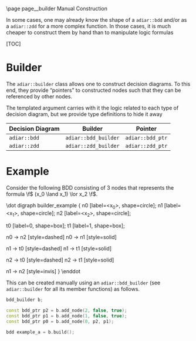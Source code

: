 \page page__builder Manual Construction

In some cases, one may already know the shape of a `adiar::bdd` and/or as a
`adiar::zdd` for a more complex function. In those cases, it is much cheaper to
construct them by hand than to manipulate logic formulas

[TOC]

Builder
========================

The `adiar::builder` class allows one to construct decision diagrams. To this
end, they provide “pointers” to constructed nodes such that they can be
referenced by other nodes.

The templated argument carries with it the logic related to each type of
decision diagram, but we provide type definitions to hide it away

| Decision Diagram | Builder              | Pointer          |
|------------------|----------------------|------------------|
| `adiar::bdd`     | `adiar::bdd_builder` | `adiar::bdd_ptr` |
| `adiar::zdd`     | `adiar::zdd_builder` | `adiar::zdd_ptr` |

Example
========================

Consider the following BDD consisting of 3 nodes that represents the formula
\f$ (x_0 \land x_1) \lor x_2 \f$.

\dot
digraph builder_example {
  n0 [label=<x<sub>0</sub>>, shape=circle];
  n1 [label=<x<sub>1</sub>>, shape=circle];
  n2 [label=<x<sub>2</sub>>, shape=circle];

  t0 [label=0, shape=box];
  t1 [label=1, shape=box];

  n0 -> n2 [style=dashed]
  n0 -> n1 [style=solid]

  n1 -> t0 [style=dashed]
  n1 -> t1 [style=solid]

  n2 -> t0 [style=dashed]
  n2 -> t1 [style=solid]

  n1 -> n2 [style=invis]
}
\enddot

This can be created manually using an `adiar::bdd_builder` (see `adiar::builder`
for all its member functions) as follows.

```cpp
bdd_builder b;

const bdd_ptr p2 = b.add_node(2, false, true);
const bdd_ptr p1 = b.add_node(1, false, true);
const bdd_ptr p0 = b.add_node(0, p2, p1);

bdd example_a = b.build();
```
